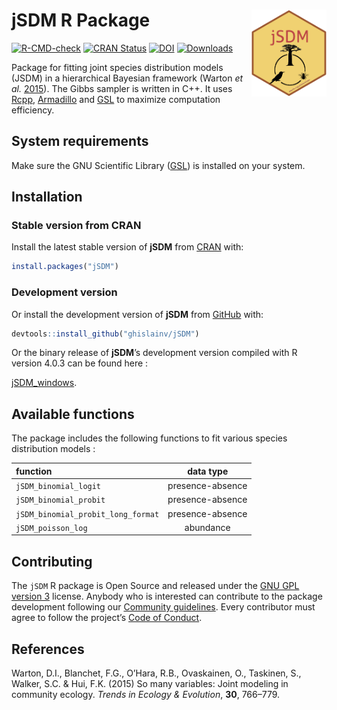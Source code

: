 
<!-- README.md is generated from README.Rmd. Please edit that file -->

# jSDM R Package <img src="man/figures/logo.png" align="right" alt="" width="120" />

[![R-CMD-check](https://github.com/ghislainv/jSDM/workflows/R-CMD-check/badge.svg)](https://github.com/ghislainv/jSDM/actions)
[![CRAN
Status](https://www.r-pkg.org/badges/version/jSDM)](https://cran.r-project.org/package=jSDM)
[![DOI](https://zenodo.org/badge/DOI/10.5281/zenodo.3253460.svg)](https://doi.org/10.5281/zenodo.3253460)
[![Downloads](https://cranlogs.r-pkg.org/badges/jSDM)](https://cran.r-project.org/package=jSDM)

Package for fitting joint species distribution models (JSDM) in a
hierarchical Bayesian framework (Warton *et al.*
[2015](#ref-Warton2015)). The Gibbs sampler is written in C++. It uses
[Rcpp](https://cran.r-project.org/package=Rcpp),
[Armadillo](http://arma.sourceforge.net/docs.html) and
[GSL](https://www.gnu.org/software/gsl/) to maximize computation
efficiency.

## System requirements

Make sure the GNU Scientific Library
([GSL](https://www.gnu.org/software/gsl/)) is installed on your system.

## Installation

### Stable version from CRAN

Install the latest stable version of **jSDM** from
[CRAN](https://cran.r-project.org/) with:

``` r
install.packages("jSDM")
```

### Development version

Or install the development version of **jSDM** from
[GitHub](https://github.com/ghislainv/jSDM) with:

``` r
devtools::install_github("ghislainv/jSDM")
```

Or the binary release of **jSDM**’s development version compiled with R
version 4.0.3 can be found here
:

[jSDM\_windows](https://nextcloud.fraisedesbois.net/index.php/s/bEQNBdwe2RCSK9F).

## Available functions

The package includes the following functions to fit various species
distribution models :

| function                           |    data type     |
| :--------------------------------- | :--------------: |
| `jSDM_binomial_logit`              | presence-absence |
| `jSDM_binomial_probit`             | presence-absence |
| `jSDM_binomial_probit_long_format` | presence-absence |
| `jSDM_poisson_log`                 |    abundance     |

## Contributing

The `jSDM` R package is Open Source and released under the [GNU GPL
version 3](https://www.gnu.org/licenses/gpl-3.0.en.html) license.
Anybody who is interested can contribute to the package development
following our [Community guidelines](articles/Contributing.html). Every
contributor must agree to follow the project’s [Code of
Conduct](articles/Code_of_conduct.html).

## References

<div id="refs" class="references">

<div id="ref-Warton2015">

Warton, D.I., Blanchet, F.G., O’Hara, R.B., Ovaskainen, O., Taskinen,
S., Walker, S.C. & Hui, F.K. (2015) So many variables: Joint modeling in
community ecology. *Trends in Ecology & Evolution*, **30**, 766–779.

</div>

</div>
